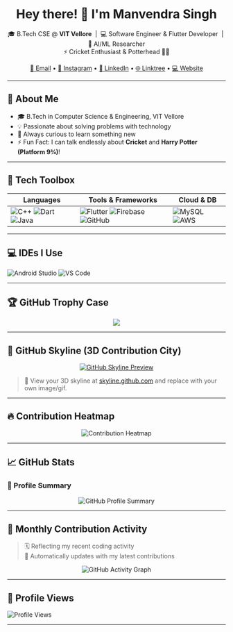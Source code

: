 <h1 align="center">Hey there! 👋 I'm Manvendra Singh</h1>

<p align="center">
  🎓 B.Tech CSE @ <strong>VIT Vellore</strong> &nbsp;|&nbsp; 💻 Software Engineer & Flutter Developer &nbsp;|&nbsp; 🧠 AI/ML Researcher<br>
  ⚡ Cricket Enthusiast & Potterhead 🧙‍♂️
</p>

<p align="center">
  <a href="mailto:m.s.jaunpur@gmail.com">📧 Email</a> •
  <a href="https://instagram.com/manvendrasingh09">📸 Instagram</a> •
  <a href="https://linkedin.com/in/manvendrasingh09">💼 LinkedIn</a> •
  <a href="https://linktr.ee/manvendrasingh09">🌐 Linktree</a> •
  <a href="https://manvendrasingh.dev">💻 Website</a>
</p>

---

## 🚀 About Me

- 🎓 B.Tech in Computer Science & Engineering, VIT Vellore  
- 💡 Passionate about solving problems with technology  
- 🧠 Always curious to learn something new  
- ⚡ Fun Fact: I can talk endlessly about **Cricket** and **Harry Potter (Platform 9¾)**!

---

## 🧰 Tech Toolbox

| Languages | Tools & Frameworks | Cloud & DB |
|----------|-------------------|------------|
| ![C++](https://img.shields.io/badge/C++-00599C?style=for-the-badge&logo=c%2B%2B&logoColor=white) ![Dart](https://img.shields.io/badge/Dart-0175C2?style=for-the-badge&logo=dart&logoColor=white) ![Java](https://img.shields.io/badge/Java-007396?style=for-the-badge&logo=java&logoColor=white) | ![Flutter](https://img.shields.io/badge/Flutter-02569B?style=for-the-badge&logo=flutter&logoColor=white) ![Firebase](https://img.shields.io/badge/Firebase-FFCA28?style=for-the-badge&logo=firebase&logoColor=black) ![GitHub](https://img.shields.io/badge/GitHub-181717?style=for-the-badge&logo=github&logoColor=white) | ![MySQL](https://img.shields.io/badge/MySQL-00f?style=for-the-badge&logo=mysql&logoColor=white) ![AWS](https://img.shields.io/badge/AWS-FF9900?style=for-the-badge&logo=amazonaws&logoColor=white) |

---

## 💻 IDEs I Use

![Android Studio](https://img.shields.io/badge/Android_Studio-3DDC84?style=for-the-badge&logo=android-studio&logoColor=white)
![VS Code](https://img.shields.io/badge/VS_Code-0078D4?style=for-the-badge&logo=visual-studio-code&logoColor=white)

---

## 🏆 GitHub Trophy Case

<p align="center">
  <img src="https://github-profile-trophy.vercel.app/?username=manvendrasingh09&theme=darkhub&no-bg=true&margin-w=10&margin-h=15" />
</p>

---

## 🌆 GitHub Skyline (3D Contribution City)

<p align="center">
  <a href="https://skyline.github.com/manvendrasingh09/2024" target="_blank">
    <img src="https://user-images.githubusercontent.com/674621/216829551-0f45f871-4567-4f55-8387-eae85d43c3d0.png" alt="GitHub Skyline Preview" />
  </a>
</p>

> 🎥 View your 3D skyline at [skyline.github.com](https://skyline.github.com) and replace with your own image/gif.

---

## 🔥 Contribution Heatmap

<p align="center">
  <img src="https://github-readme-stats.vercel.app/api?username=manvendrasingh09&show_icons=true&theme=radical&hide_border=true&count_private=true" alt="Contribution Heatmap" />
</p>

---

## 📈 GitHub Stats

### 🧠 Profile Summary
<p align="center">
  <img src="https://github-profile-summary-cards.vercel.app/api/cards/profile-details?username=manvendrasingh09&theme=github_dark" alt="GitHub Profile Summary" />
</p>

---

## 📆 Monthly Contribution Activity

> 🗓️ Reflecting my recent coding activity  
> 🔁 Automatically updates with my latest contributions

<p align="center">
  <img src="https://github-readme-activity-graph.vercel.app/graph?username=manvendrasingh09&theme=react-dark&hide_border=true&area=true&custom_title=My%20GitHub%20Activity%20in%20May%202025" alt="GitHub Activity Graph" />
</p>

---

## 🧮 Profile Views

<img src="https://komarev.com/ghpvc/?username=manvendrasingh09&label=Profile%20Views&color=0e75b6&style=flat" alt="Profile Views" />

---
